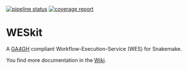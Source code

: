 [![pipeline status](https://gitlab.com/one-touch-pipeline/weskit/api/badges/master/pipeline.svg)](https://gitlab.com/one-touch-pipeline/weskit/api/-/commits/master) [![coverage report](https://gitlab.com/one-touch-pipeline/weskit/api/badges/master/coverage.svg)](https://gitlab.com/one-touch-pipeline/weskit/api/-/commits/master)

# WESkit

A [GA4GH](https://github.com/ga4gh/workflow-execution-service-schemas) compliant Workflow-Execution-Service (WES) for Snakemake.

You find more documentation in the [Wiki](https://gitlab.com/one-touch-pipeline/weskit/documentation/-/wikis/home).